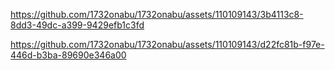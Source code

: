 

https://github.com/1732onabu/1732onabu/assets/110109143/3b4113c8-8dd3-49dc-a399-9429efb1c3fd

https://github.com/1732onabu/1732onabu/assets/110109143/d22fc81b-f97e-446d-b3ba-89690e346a00












